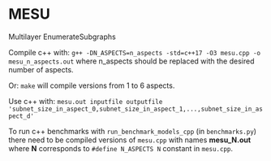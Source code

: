 # MESU
Multilayer EnumerateSubgraphs

Compile c++ with:
`g++ -DN_ASPECTS=n_aspects -std=c++17 -O3 mesu.cpp -o mesu_n_aspects.out`
where n_aspects should be replaced with the desired number of aspects.

Or:
`make`
will compile versions from 1 to 6 aspects.

Use c++ with:
`mesu.out inputfile outputfile 'subnet_size_in_aspect_0,subnet_size_in_aspect_1,...,subnet_size_in_aspect_d'`

To run c++ benchmarks with `run_benchmark_models_cpp` (in `benchmarks.py`) there need to be compiled versions of `mesu.cpp` with names **mesu_N.out** where **N** corresponds to `#define N_ASPECTS N` constant in `mesu.cpp`.
